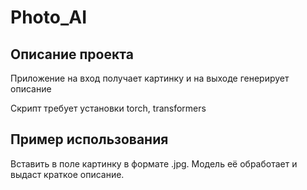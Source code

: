 # **Photo_AI**

## Описание проекта

Приложение на вход получает картинку и на выходе генерирует описание

Скрипт требует установки torch, transformers

## Пример использования
Вставить в поле картинку в формате .jpg. Модель её обработает и выдаст
краткое описание.